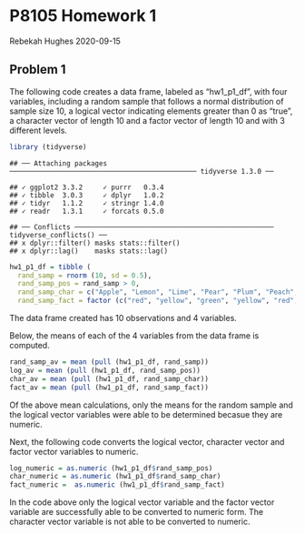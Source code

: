 P8105 Homework 1
================
Rebekah Hughes
2020-09-15

## Problem 1

The following code creates a data frame, labeled as “hw1\_p1\_df”, with
four variables, including a random sample that follows a normal
distribution of sample size 10, a logical vector indicating elements
greater than 0 as “true”, a character vector of length 10 and a factor
vector of length 10 and with 3 different levels.

``` r
library (tidyverse)
```

    ## ── Attaching packages ────────────────────────────────────────────── tidyverse 1.3.0 ──

    ## ✓ ggplot2 3.3.2     ✓ purrr   0.3.4
    ## ✓ tibble  3.0.3     ✓ dplyr   1.0.2
    ## ✓ tidyr   1.1.2     ✓ stringr 1.4.0
    ## ✓ readr   1.3.1     ✓ forcats 0.5.0

    ## ── Conflicts ───────────────────────────────────────────────── tidyverse_conflicts() ──
    ## x dplyr::filter() masks stats::filter()
    ## x dplyr::lag()    masks stats::lag()

``` r
hw1_p1_df = tibble (
  rand_samp = rnorm (10, sd = 0.5),
  rand_samp_pos = rand_samp > 0,
  rand_samp_char = c("Apple", "Lemon", "Lime", "Pear", "Plum", "Peach", "Berry", "Cherry", "Mango", "Melon"),
  rand_samp_fact = factor (c("red", "yellow", "green", "yellow", "red", "red", "red", "red", "yellow", "green")))
```

The data frame created has 10 observations and 4 variables.

Below, the means of each of the 4 variables from the data frame is
computed.

``` r
rand_samp_av = mean (pull (hw1_p1_df, rand_samp))
log_av = mean (pull (hw1_p1_df, rand_samp_pos))
char_av = mean (pull (hw1_p1_df, rand_samp_char))
fact_av = mean (pull (hw1_p1_df, rand_samp_fact))
```

Of the above mean calculations, only the means for the random sample and
the logical vector variables were able to be determined becasue they are
numeric.

Next, the following code converts the logical vector, character vector
and factor vector variables to numeric.

``` r
log_numeric = as.numeric (hw1_p1_df$rand_samp_pos)
char_numeric = as.numeric (hw1_p1_df$rand_samp_char)
fact_numeric =  as.numeric (hw1_p1_df$rand_samp_fact)
```

In the code above only the logical vector variable and the factor vector
variable are successfully able to be converted to numeric form. The
character vector variable is not able to be converted to numeric.
